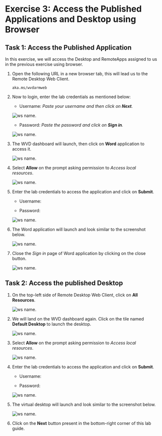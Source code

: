 # **Exercise 3: Access the Published Applications and Desktop using Browser**


## **Task 1: Access the Published Application**

In this exercise, we will access the Desktop and RemoteApps assigned to us in the previous exercise using browser.

1. Open the following URL in a new browser tab, this will lead us to the Remote Desktop Web Client.

   ```aka.ms/wvdarmweb``` 

2. Now to login, enter the lab credentials as mentioned below:

   - Username: *Paste your username* **<inject key="AzureAdUserEmail" />** *and then click on **Next**.*
   
   ![ws name.](media/95.png)

   - Password: *Paste the password* **<inject key="AzureAdUserPassword" />** *and click on **Sign in**.*

   ![ws name.](media/96.png)
  

3. The WVD dashboard will launch, then click on **Word** application to access it. 

   ![ws name.](media/ag8.png)


4. Select **Allow** on the prompt asking permission to *Access local resources*.

   ![ws name.](media/128.png)


5. Enter the lab credentials to access the application and click on **Submit**.

   - Username: **<inject key="AzureAdUserEmail" />** 
  
   - Password: **<inject key="AzureAdUserPassword" />**

   ![ws name.](media/89.png)
      
6. The Word application will launch and look similar to the screenshot below.

   ![ws name.](media/130.png)

7. Close the *Sign in* page of Word application by clicking on the close button.

   ![ws name.](media/w11.png)
   
## **Task 2: Access the published Desktop**

1. On the top-left side of Remote Desktop Web Client, click on **All Resources**.
   
   ![ws name.](media/w12.png)
   
   
2. We will land on the WVD dashboard again. Click on the tile named **Default Desktop** to launch the desktop.

   ![ws name.](media/ag9.png)


3. Select **Allow** on the prompt asking permission to *Access local resources*.

   ![ws name.](media/93.png)


4. Enter the lab credentials to access the application and click on **Submit**.

   - Username: **<inject key="AzureAdUserEmail" />** 
  
   - Password: **<inject key="AzureAdUserPassword" />**

   ![ws name.](media/89.png)


5. The virtual desktop will launch and look similar to the screenshot below. 

   ![ws name.](media/launchwvd.png)
   
6. Click on the **Next** button present in the bottom-right corner of this lab guide. 
